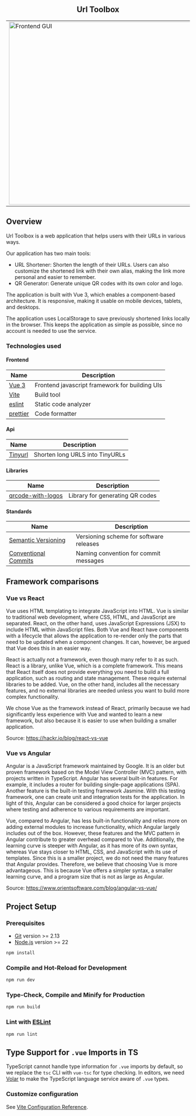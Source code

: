 <div align="center">

## Url Toolbox
</div>

<div align="center">
  <table>
    <tr>
      <td>
        <img alt="Frontend GUI" src="https://github.com/user-attachments/assets/ada5a4c3-e8e4-40eb-9b0c-023ea1166149" width="500">
      </td>
    </tr>
  </table>
</div>

## Overview
Url Toolbox is a web application that helps users with their URLs in various ways.

Our application has two main tools:
* URL Shortener: Shorten the length of their URLs. Users can also customize the shortened link with their own alias, making the link more personal and easier to remember.
* QR Generator: Generate unique QR codes with its own color and logo.

The application is built with Vue 3, which enables a component-based architecture. It is responsive, making it usable on mobile devices, tablets, and desktops.

The application uses LocalStorage to save previously shortened links locally in the browser. This keeps the application as simple as possible, since no account is needed to use the service.

### Technologies used

#### Frontend

| Name                                                  | Description                                        |
|-------------------------------------------------------|----------------------------------------------------|
| [Vue 3](https://vuejs.org/)                           | Frontend javascript framework for building UIs     |
| [Vite](https://vite.dev/)                             | Build tool                                         |
| [eslint](https://eslint.org/)                         | Static code analyzer                               |
| [prettier](https://prettier.io/)                      | Code formatter                                     |

#### Api

| Name                                                  | Description                                        |
|-------------------------------------------------------|----------------------------------------------------|
| [Tinyurl](https://tinyurl.com/app/dev)                | Shorten long URLS into TinyURLs                    |

#### Libraries

| Name                                                               | Description                           |
|--------------------------------------------------------------------|---------------------------------------|
| [qrcode-with-logos](https://zxpsuper.github.io/qrcode-with-logos/) | Library for generating QR codes       |

#### Standards 

| Name                                                  | Description                                        |
|-------------------------------------------------------|----------------------------------------------------|
| [Semantic Versioning](https://semver.org/)            | Versioning scheme for software releases            |
| [Conventional Commits](https://tinyurl.com/cchellyeah)| Naming convention for commit messages              |


## Framework comparisons 
### Vue vs React

Vue uses HTML templating to integrate JavaScript into HTML. Vue is similar to traditional web development, where CSS, HTML, and JavaScript are separated. React, on the other hand, uses JavaScript Expressions (JSX) to include HTML within JavaScript files. Both Vue and React have components with a lifecycle that allows the application to re-render only the parts that need to be updated when a component changes. It can, however, be argued that Vue does this in an easier way.

React is actually not a framework, even though many refer to it as such. React is a library, unlike Vue, which is a complete framework. This means that React itself does not provide everything you need to build a full application, such as routing and state management. These require external libraries to be added. Vue, on the other hand, includes all the necessary features, and no external libraries are needed unless you want to build more complex functionality.

We chose Vue as the framework instead of React, primarily because we had significantly less experience with Vue and wanted to learn a new framework, but also because it is easier to use when building a smaller application.

Source: https://hackr.io/blog/react-vs-vue

### Vue vs Angular
Angular is a JavaScript framework maintained by Google. It is an older but proven framework based on the Model View Controller (MVC) pattern, with projects written in TypeScript. Angular has several built-in features. For example, it includes a router for building single-page applications (SPA). Another feature is the built-in testing framework Jasmine. With this testing framework, one can create unit and integration tests for the application. In light of this, Angular can be considered a good choice for larger projects where testing and adherence to various requirements are important.

Vue, compared to Angular, has less built-in functionality and relies more on adding external modules to increase functionality, which Angular largely includes out of the box. However, these features and the MVC pattern in Angular contribute to greater overhead compared to Vue. Additionally, the learning curve is steeper with Angular, as it has more of its own syntax, whereas Vue stays closer to HTML, CSS, and JavaScript with its use of templates. Since this is a smaller project, we do not need the many features that Angular provides. Therefore, we believe that choosing Vue is more advantageous. This is because Vue offers a simpler syntax, a smaller learning curve, and a program size that is not as large as Angular.

Source: https://www.orientsoftware.com/blog/angular-vs-vue/

## Project Setup

### Prerequisites
* [Git](https://git-scm.com) version >= 2.13
* [Node.js](https://nodejs.org) version >= 22

```sh
npm install
```

### Compile and Hot-Reload for Development

```sh
npm run dev
```

### Type-Check, Compile and Minify for Production

```sh
npm run build
```

### Lint with [ESLint](https://eslint.org/)

```sh
npm run lint
```

## Type Support for `.vue` Imports in TS

TypeScript cannot handle type information for `.vue` imports by default, so we replace the `tsc` CLI with `vue-tsc` for type checking. In editors, we need [Volar](https://marketplace.visualstudio.com/items?itemName=Vue.volar) to make the TypeScript language service aware of `.vue` types.

### Customize configuration

See [Vite Configuration Reference](https://vite.dev/config/).


